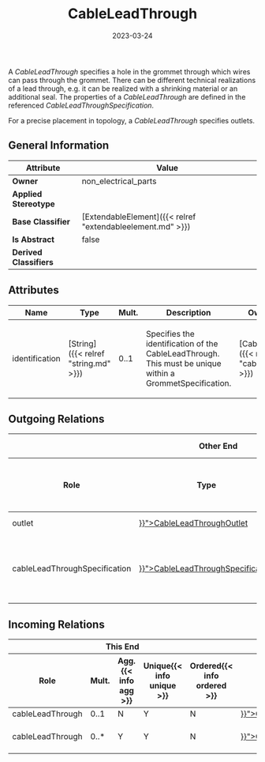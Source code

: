 ﻿---
title: CableLeadThrough
toc: false
type: specs
date: "2023-03-24"
draft: false
specification: VEC
version: 2.0.2
documentType: "Recommendation"
elementType: Class
classes:
  - CableLeadThrough
menu_name: vec-2.0.2
---
<p> A <i>CableLeadThrough</i> specifies a hole in the grommet through which wires can pass through the grommet. There can be different technical realizations of a lead through, e.g. it can be realized with a shrinking material or an additional seal. The properties of a <i>CableLeadThrough</i> are defined in the referenced <i>CableLeadThroughSpecification</i>.      </p>      <p> For a precise placement in topology, a <i>CableLeadThrough</i> specifies outlets.      </p>

## General Information

| Attribute               | Value |
|-------------------------|-------|
| **Owner**               | non_electrical_parts |
| **Applied Stereotype**  |   |
| **Base Classifier**     | [ExtendableElement]({{< relref "extendableelement.md" >}})<br/>  |
| **Is Abstract**         | false |
| **Derived Classifiers** |   |

## Attributes
|  Name  |  Type  |  Mult.  |  Description  |  Owning Classifier  |
|--------|--------|---------|---------------|--------------|
|identification| [String]({{< relref "string.md" >}}) | 0..1 | <p>Specifies the identification of the CableLeadThrough. This must be unique within a GrommetSpecification.  </p> | [CableLeadThrough]({{< relref "cableleadthrough.md" >}}) |

## Outgoing Relations
<table>
    <thead>
        <tr>
           <th colspan="6">Other End</th>
           <th colspan="1">This End</th>
           <th colspan="1">General</th>
        </tr>
        <tr>
           <th>Role</th>
           <th>Type</th>
           <th>Mult.</th>
           <th>Agg.{{< info agg >}}</th>
           <th>Unique{{< info unique >}}</th>
           <th>Ordered{{< info ordered >}}</th>
           <th>Mult.</th>
           <th>Description</th>
        </tr>
    <thead>
    <tbody>
    <tr>
        <td>outlet</td>
        <td><a href="{{< relref "cableleadthroughoutlet.md" >}}">CableLeadThroughOutlet</a></td>
        <td>0..*</td>
        <td>Y</td>
        <td>Y</td>
        <td>N</td>
        <td>1</td>
        <td>Specfies the outlets of a <i>CableLeadThrough.</i></td>
    </tr>
    <tr>
        <td>cableLeadThroughSpecification</td>
        <td><a href="{{< relref "cableleadthroughspecification.md" >}}">CableLeadThroughSpecification</a></td>
        <td>0..1</td>
        <td>N</td>
        <td>Y</td>
        <td>N</td>
        <td></td>
        <td><p> References the <i>CableLeadThroughSpecification </i>that defines the technical properties of this <i>CableLeadThrough.</i>      </p></td>
    </tr>
    </tbody>
</table>

##  Incoming Relations
<table>
    <thead>
        <tr>
           <th colspan="5">This End</th>
           <th colspan="2">Other End</th>
           <th colspan="1">General</th>
        </tr>
        <tr>
           <th>Role</th>
           <th>Mult.</th>
           <th>Agg.{{< info agg >}}</th>
           <th>Unique{{< info unique >}}</th>
           <th>Ordered{{< info ordered >}}</th>
           <th>Type</th>
           <th>Mult.</th>
           <th>Description</th>
        </tr>
    <thead>
    <tbody>
    <tr>
        <td>cableLeadThrough</td>
        <td>0..1</td>
        <td>N</td>
        <td>Y</td>
        <td>N</td>
        <td><a href="{{< relref "cableleadthroughreference.md" >}}">CableLeadThroughReference</a></td>
        <td></td>
        <td></td>
    </tr>
    <tr>
        <td>cableLeadThrough</td>
        <td>0..*</td>
        <td>Y</td>
        <td>Y</td>
        <td>N</td>
        <td><a href="{{< relref "grommetspecification.md" >}}">GrommetSpecification</a></td>
        <td>1</td>
        <td>Specifies the CableLeadThroughs of the Grommet.</td>
    </tr>
    </tbody>
</table>



